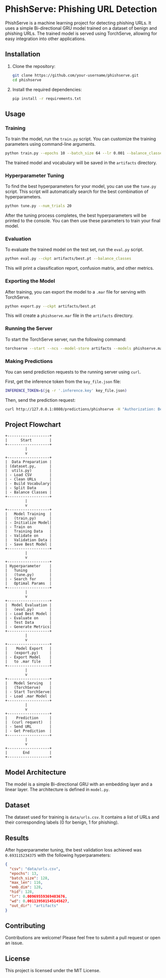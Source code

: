 # PhishServe: Phishing URL Detection

PhishServe is a machine learning project for detecting phishing URLs. It uses a simple Bi-directional GRU model trained on a dataset of benign and phishing URLs. The trained model is served using TorchServe, allowing for easy integration into other applications.

## Installation

1.  Clone the repository:
    ```bash
    git clone https://github.com/your-username/phishserve.git
    cd phishserve
    ```

2.  Install the required dependencies:
    ```bash
    pip install -r requirements.txt
    ```

## Usage

### Training

To train the model, run the `train.py` script. You can customize the training parameters using command-line arguments.

```bash
python train.py --epochs 10 --batch_size 64 --lr 0.001 --balance_classes
```

The trained model and vocabulary will be saved in the `artifacts` directory.

### Hyperparameter Tuning

To find the best hyperparameters for your model, you can use the `tune.py` script. This script will automatically search for the best combination of hyperparameters.

```bash
python tune.py --num_trials 20
```

After the tuning process completes, the best hyperparameters will be printed to the console. You can then use these parameters to train your final model.

### Evaluation

To evaluate the trained model on the test set, run the `eval.py` script.

```bash
python eval.py --ckpt artifacts/best.pt --balance_classes
```

This will print a classification report, confusion matrix, and other metrics.

### Exporting the Model

After training, you can export the model to a `.mar` file for serving with TorchServe.

```bash
python export.py --ckpt artifacts/best.pt
```

This will create a `phishserve.mar` file in the `artifacts` directory.

### Running the Server

To start the TorchServe server, run the following command:

```bash
torchserve --start --ncs --model-store artifacts --models phishserve.mar
```

### Making Predictions

You can send prediction requests to the running server using `curl`.

First, get the inference token from the `key_file.json` file:
```bash
INFERENCE_TOKEN=$(jq -r '.inference.key' key_file.json)
```

Then, send the prediction request:
```bash
curl http://127.0.0.1:8080/predictions/phishserve -H "Authorization: Bearer $INFERENCE_TOKEN" -T data/urls.csv
```

## Project Flowchart

```
+-------------------+
|      Start        |
+-------------------+
         |
         v
+-------------------+
|  Data Preparation |
| (dataset.py,      |
|  utils.py)        |
| - Load CSV        |
| - Clean URLs      |
| - Build Vocabulary|
| - Split Data      |
| - Balance Classes |
+-------------------+
         |
         v
+-------------------+
|   Model Training  |
|   (train.py)      |
| - Initialize Model|
| - Train on        |
|   Training Data   |
| - Validate on     |
|   Validation Data |
| - Save Best Model |
+-------------------+
         |
         v
+-------------------+
| Hyperparameter    |
|   Tuning          |
|   (tune.py)       |
| - Search for      |
|   Optimal Params  |
+-------------------+
         |
         v
+-------------------+
|  Model Evaluation |
|   (eval.py)       |
| - Load Best Model |
| - Evaluate on     |
|   Test Data       |
| - Generate Metrics|
+-------------------+
         |
         v
+-------------------+
|    Model Export   |
|   (export.py)     |
| - Export Model    |
|   to .mar file    |
+-------------------+
         |
         v
+-------------------+
|   Model Serving   |
|   (TorchServe)    |
| - Start TorchServe|
| - Load .mar Model |
+-------------------+
         |
         v
+-------------------+
|    Prediction     |
|  (curl request)   |
| - Send URL        |
| - Get Prediction  |
+-------------------+
         |
         v
+-------------------+
|       End         |
+-------------------+
```

## Model Architecture

The model is a simple Bi-directional GRU with an embedding layer and a linear layer. The architecture is defined in `model.py`.

## Dataset

The dataset used for training is `data/urls.csv`. It contains a list of URLs and their corresponding labels (0 for benign, 1 for phishing).

## Results

After hyperparameter tuning, the best validation loss achieved was `0.693115234375` with the following hyperparameters:

```json
{
  "csv": "data/urls.csv",
  "epochs": 13,
  "batch_size": 128,
  "max_len": 116,
  "emb_dim": 128,
  "hid": 128,
  "lr": 0.00969559369403676,
  "wd": 0.001139501545145627,
  "out_dir": "artifacts"
}
```

## Contributing

Contributions are welcome! Please feel free to submit a pull request or open an issue.

## License

This project is licensed under the MIT License.
